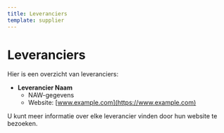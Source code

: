```yaml
---
title: Leveranciers
template: supplier
---
```


# Leveranciers

Hier is een overzicht van leveranciers:

- **Leverancier Naam**
  - NAW-gegevens
  - Website: [www.example.com](https://www.example.com)

U kunt meer informatie over elke leverancier vinden door hun website te bezoeken.
